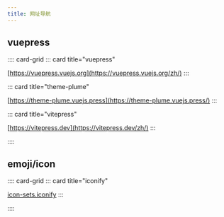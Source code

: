 ```yaml
---
title: 网址导航
---
```


## vuepress
:::: card-grid
::: card title="vuepress" 

[https://vuepress.vuejs.org](https://vuepress.vuejs.org/zh/)
:::

::: card title="theme-plume" 

[https://theme-plume.vuejs.press](https://theme-plume.vuejs.press/)
:::

::: card title="vitepress" 

[https://vitepress.dev](https://vitepress.dev/zh/)
:::

::::

   

## emoji/icon
:::: card-grid
::: card title="iconify" 

[icon-sets.iconify](https://icon-sets.iconify.design/)
:::




::::